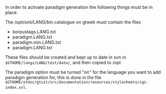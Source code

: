 



In order to activate paradigm generation the following things must be in place:


 The /opt/smi/LANG/bin catalogue on gtweb must contain the files
* korpustags.LANG.txt
* paradigm.LANG.txt
* paradigm.min.LANG.txt
* paradigm.LANG.txt


These files should be created and kept up to date in svn in 
`$GTHOME/langs/LANG/test/data/`, and then copied to /opt


The paradigm option must be turned "on" for the language you
want to add paradigm generation for, this is done in the file
`$GTHOME/xtdoc/gtuit/src/documentation/resources/stylesheets/cgi-index.xsl`.




